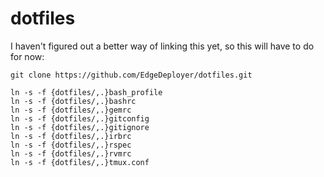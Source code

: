 # dotfiles

I haven't figured out a better way of linking this yet, so this will have to do for now:

`git clone https://github.com/EdgeDeployer/dotfiles.git`

```
ln -s -f {dotfiles/,.}bash_profile
ln -s -f {dotfiles/,.}bashrc
ln -s -f {dotfiles/,.}gemrc
ln -s -f {dotfiles/,.}gitconfig
ln -s -f {dotfiles/,.}gitignore
ln -s -f {dotfiles/,.}irbrc
ln -s -f {dotfiles/,.}rspec
ln -s -f {dotfiles/,.}rvmrc
ln -s -f {dotfiles/,.}tmux.conf
```
